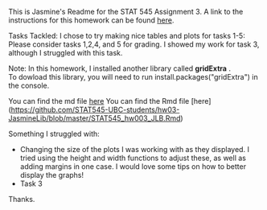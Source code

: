 




This is Jasmine's Readme for the STAT 545 Assignment 3. 
A link to the instructions for this homework can be found [here](http://stat545.com/Classroom/assignments/hw03/hw03.html).

Tasks Tackled:
I chose to try making nice tables and plots for tasks 1-5:
Please consider tasks 1,2,4, and 5 for grading. 
I showed my work for task 3, although I struggled with this task. 


Note: In this homework, I installed another library called **gridExtra** .    
To dowload this library, you will need to run install.packages("gridExtra") in the console. 

You can find the md file [here](https://github.com/STAT545-UBC-students/hw03-JasmineLib/blob/master/STAT545_hw003_JLB.md)
You can find the Rmd file [here] (https://github.com/STAT545-UBC-students/hw03-JasmineLib/blob/master/STAT545_hw003_JLB.Rmd)


Something I struggled with: 
- Changing the size of the plots I was working with as they displayed. I tried using the height and width functions to adjust these, as well as adding margins in one case. I would love some tips on how to better display the graphs! 
- Task 3

Thanks.

